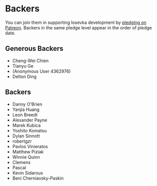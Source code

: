 # Backers

You can join them in supporting Iosevka development by [pledging on Patreon](https://www.patreon.com/user?u=5787198). Backers in the same pledge level appear in the order of pledge date.

## Generous Backers

- Cheng-Wei Chien
- Tianyu Ge
- (Anonymous User 4362976)
- Delton Ding

## Backers

- Danny O'Brien
- Yanjia Huang
- Leon Breedt
- Alexander Payne
- Marek Kubica
- Yoshito Komatsu
- Dylan Sinnott
- robertgzr
- Pavlos Vinieratos
- Matthew Piziak
- Winnie Quinn
- Clemens
- Pascal
- Kevin Sidarous
- Beni Cherniavsky-Paskin
